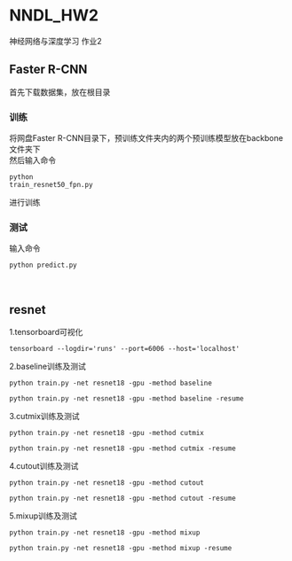 # NNDL_HW2
神经网络与深度学习 作业2 <br>
## Faster R-CNN <br>
首先下载数据集，放在根目录 <br>
### 训练
将网盘Faster R-CNN目录下，预训练文件夹内的两个预训练模型放在backbone文件夹下<br>
然后输入命令 <pre><code>python train_resnet50_fpn.py</code></pre>进行训练<br>
### 测试
输入命令<pre><code>python predict.py</code></pre> <br>
## resnet
1.tensorboard可视化
<pre><code>tensorboard --logdir='runs' --port=6006 --host='localhost'</code></pre>

2.baseline训练及测试
<pre><code>python train.py -net resnet18 -gpu -method baseline</code></pre>
<pre><code>python train.py -net resnet18 -gpu -method baseline -resume</code></pre>

3.cutmix训练及测试
<pre><code>python train.py -net resnet18 -gpu -method cutmix</code></pre>
<pre><code>python train.py -net resnet18 -gpu -method cutmix -resume</code></pre>

4.cutout训练及测试
<pre><code>python train.py -net resnet18 -gpu -method cutout</code></pre>
<pre><code>python train.py -net resnet18 -gpu -method cutout -resume</code></pre>

5.mixup训练及测试
<pre><code>python train.py -net resnet18 -gpu -method mixup</code></pre>
<pre><code>python train.py -net resnet18 -gpu -method mixup -resume</code></pre>
